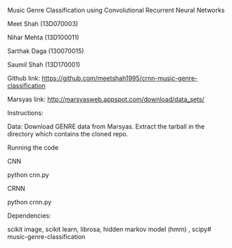 Music Genre Classification using Convolutional Recurrent Neural Networks


Meet Shah (13D070003)

Nihar Mehta (13D100011)

Sarthak Daga (130070015)

Saumil Shah (13D170001)


Github link: https://github.com/meetshah1995/crnn-music-genre-classification

Marsyas link: http://marsyasweb.appspot.com/download/data_sets/


Instructions: 

Data: Download GENRE data from Marsyas. Extract the tarball in the directory which contains the cloned repo.

Running the code

CNN

python cnn.py

CRNN

python crnn.py

Dependencies:

scikit image, scikit learn, librosa, hidden markov model (hmm) , scipy# music-genre-classification

